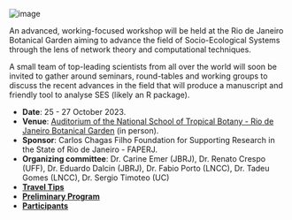 ![image](https://cloud.jbrj.gov.br/apps/files/?dir=/redesCarine/eventoRedes2023&openfile=15115462)

An advanced, working-focused workshop will be held at the Rio de Janeiro Botanical Garden aiming to advance the field of Socio-Ecological Systems through the lens of network theory and computational techniques.

A small team of top-leading scientists from all over the world will soon be invited to gather around seminars, round-tables and working groups to discuss the recent advances in the field that will produce a manuscript and friendly tool to analyse SES (likely an R package).

* __Date__: 25 - 27 October 2023.
* __Venue__: [Auditorium of the National School of Tropical Botany - Rio de Janeiro Botanical Garden](https://goo.gl/maps/1fKVPoujeVyQxCr77) (in person).
* __Sponsor__: Carlos Chagas Filho Foundation for Supporting Research in the State of Rio de Janeiro - FAPERJ.
* __Organizing committee__: Dr. Carine Emer (JBRJ), Dr. Renato Crespo (UFF), Dr. Eduardo Dalcin (JBRJ), Dr. Fabio Porto (LNCC), Dr. Tadeu Gomes (LNCC), Dr. Sergio Timoteo (UC)
* [__Travel Tips__](https://github.com/carineemer/workshop-multilayers/blob/main/travelTips.md)
* [__Preliminary Program__](https://github.com/carineemer/workshop-multilayers/blob/main/program.md)
* [__Participants__](https://github.com/carineemer/workshop-multilayers/blob/main/participants.md)
